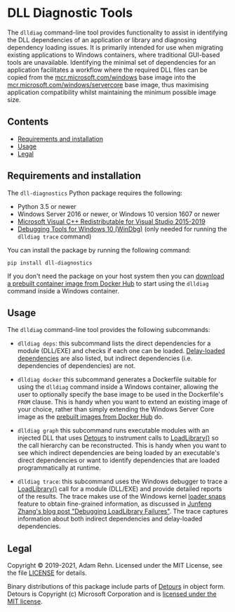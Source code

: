 # DLL Diagnostic Tools

The `dlldiag` command-line tool provides functionality to assist in identifying the DLL dependencies of an application or library and diagnosing dependency loading issues. It is primarily intended for use when migrating existing applications to Windows containers, where traditional GUI-based tools are unavailable. Identifying the minimal set of dependencies for an application facilitates a workflow where the required DLL files can be copied from the [mcr.microsoft.com/windows](https://hub.docker.com/_/microsoft-windows) base image into the [mcr.microsoft.com/windows/servercore](https://hub.docker.com/_/microsoft-windows-servercore) base image, thus maximising application compatibility whilst maintaining the minimum possible image size.


## Contents

- [Requirements and installation](#requirements-and-installation)
- [Usage](#usage)
- [Legal](#Legal)


## Requirements and installation

The `dll-diagnostics` Python package requires the following:

- Python 3.5 or newer
- Windows Server 2016 or newer, or Windows 10 version 1607 or newer
- [Microsoft Visual C++ Redistributable for Visual Studio 2015-2019](https://support.microsoft.com/en-us/help/2977003/the-latest-supported-visual-c-downloads)
- [Debugging Tools for Windows 10 (WinDbg)](https://docs.microsoft.com/en-us/windows-hardware/drivers/debugger/debugger-download-tools) (only needed for running the `dlldiag trace` command)

You can install the package by running the following command:

```
pip install dll-diagnostics
```

If you don't need the package on your host system then you can [download a prebuilt container image from Docker Hub](https://hub.docker.com/r/adamrehn/dll-diagnostics) to start using the `dlldiag` command inside a Windows container.


## Usage

The `dlldiag` command-line tool provides the following subcommands:

- `dlldiag deps`: this subcommand lists the direct dependencies for a module (DLL/EXE) and checks if each one can be loaded. [Delay-loaded dependencies](https://docs.microsoft.com/en-us/cpp/build/reference/linker-support-for-delay-loaded-dlls) are also listed, but indirect dependencies (i.e. dependencies of dependencies) are not.

- `dlldiag docker` this subcommand generates a Dockerfile suitable for using the `dlldiag` command inside a Windows container, allowing the user to optionally specify the base image to be used in the Dockerfile's `FROM` clause. This is handy when you want to extend an existing image of your choice, rather than simply extending the Windows Server Core image as the [prebuilt images from Docker Hub](https://hub.docker.com/r/adamrehn/dll-diagnostics) do.

- `dlldiag graph` this subcommand runs executable modules with an injected DLL that uses [Detours](https://github.com/microsoft/Detours) to instrument calls to [LoadLibrary()](https://docs.microsoft.com/en-us/windows/win32/api/libloaderapi/nf-libloaderapi-loadlibraryw) so the call hierarchy can be reconstructed. This is handy when you want to see which indirect dependencies are being loaded by an executable's direct dependencies or want to identify dependencies that are loaded programmatically at runtime.

- `dlldiag trace`: this subcommand uses the Windows debugger to trace a [LoadLibrary()](https://docs.microsoft.com/en-us/windows/win32/api/libloaderapi/nf-libloaderapi-loadlibraryw) call for a module (DLL/EXE) and provide detailed reports of the results. The trace makes use of the Windows kernel [loader snaps](https://docs.microsoft.com/en-us/windows-hardware/drivers/debugger/show-loader-snaps) feature to obtain fine-grained information, as discussed in [Junfeng Zhang's blog post "Debugging LoadLibrary Failures"](https://blogs.msdn.microsoft.com/junfeng/2006/11/20/debugging-loadlibrary-failures/). The trace captures information about both indirect dependencies and delay-loaded dependencies.


## Legal

Copyright &copy; 2019-2021, Adam Rehn. Licensed under the MIT License, see the file [LICENSE](https://github.com/adamrehn/dll-diagnostics/blob/master/LICENSE) for details.

Binary distributions of this package include parts of [Detours](https://github.com/microsoft/Detours) in object form. Detours is Copyright (c) Microsoft Corporation and is [licensed under the MIT license](https://github.com/microsoft/Detours/blob/master/LICENSE.md).
